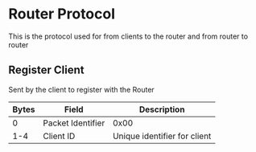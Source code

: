 # Router Protocol
This is the protocol used for from clients to the router and from router to router

## Register Client
Sent by the client to register with the Router

| Bytes    | Field               | Description                              |
| -------- | ------------------- | -----------------------------------------|
| 0        | Packet Identifier   | 0x00                                     |
| 1-4      | Client ID           | Unique identifier for client             |
